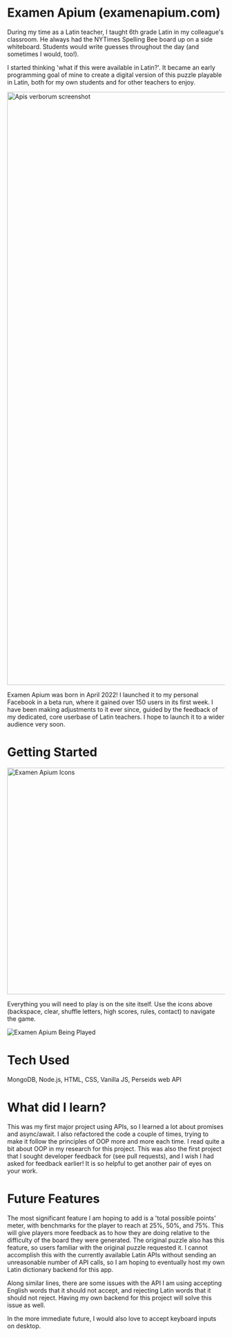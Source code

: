 # Examen Apium (examenapium.com)
During my time as a Latin teacher, I taught 6th grade Latin in my colleague's classroom. He always had the NYTimes Spelling Bee board up on a side whiteboard. Students would write guesses throughout the day (and sometimes I would, too!).

I started thinking 'what if this were available in Latin?'. It became an early programming goal of mine to create a digital version of this puzzle playable in Latin, both for my own students and for other teachers to enjoy.

<img width="1369" alt="Apis verborum screenshot" src="https://user-images.githubusercontent.com/96848086/164977726-49768e84-bee8-4408-a190-71d3d013fa01.png">

Examen Apium was born in April 2022! I launched it to my personal Facebook in a beta run, where it gained over 150 users in its first week. I have been making adjustments to it ever since, guided by the feedback of my dedicated, core userbase of Latin teachers. I hope to launch it to a wider audience very soon.

# Getting Started
<img width="523" alt="Examen Apium Icons" src="https://user-images.githubusercontent.com/96848086/164978424-70673793-24ec-40de-87f5-61b95587747f.png">

Everything you will need to play is on the site itself. Use the icons above (backspace, clear, shuffle letters, high scores, rules, contact) to navigate the game.

![Examen Apium Being Played](https://user-images.githubusercontent.com/96848086/164979034-8ab4cd08-6cc5-45a8-9d12-5f6c17cdc687.gif)

# Tech Used
MongoDB, Node.js, HTML, CSS, Vanilla JS, Perseids web API

# What did I learn?
This was my first major project using APIs, so I learned a lot about promises and async/await. I also refactored the code a couple of times, trying to make it follow the principles of OOP more and more each time. I read quite a bit about OOP in my research for this project. This was also the first project that I sought developer feedback for (see pull requests), and I wish I had asked for feedback earlier! It is so helpful to get another pair of eyes on your work.

# Future Features
The most significant feature I am hoping to add is a 'total possible points' meter, with benchmarks for the player to reach at 25%, 50%, and 75%. This will give players more feedback as to how they are doing relative to the difficulty of the board they were generated. The original puzzle also has this feature, so users familiar with the original puzzle requested it. I cannot accomplish this with the currently available Latin APIs without sending an unreasonable number of API calls, so I am hoping to eventually host my own Latin dictionary backend for this app.

Along similar lines, there are some issues with the API I am using accepting English words that it should not accept, and rejecting Latin words that it should not reject. Having my own backend for this project will solve this issue as well.

In the more immediate future, I would also love to accept keyboard inputs on desktop. 
